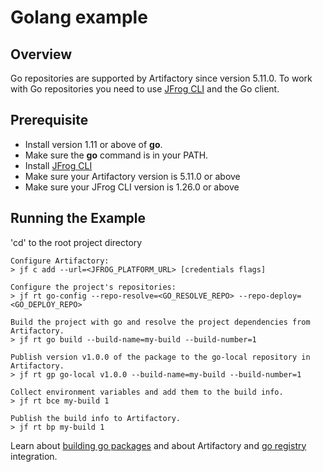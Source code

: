 # Golang example

## Overview
Go repositories are supported by Artifactory since version 5.11.0.
To work with Go repositories you need to use [JFrog CLI](https://www.jfrog.com/confluence/display/CLI/CLI+for+JFrog+Artifactory) and the Go client.

## Prerequisite
* Install version 1.11 or above of **go**.
* Make sure the **go** command is in your PATH.
* Install [JFrog CLI](https://jfrog.com/getcli/)
* Make sure your Artifactory version is 5.11.0 or above
* Make sure your JFrog CLI version is 1.26.0 or above

## Running the Example
'cd' to the root project directory

```console
Configure Artifactory:
> jf c add --url=<JFROG_PLATFORM_URL> [credentials flags]

Configure the project's repositories:
> jf rt go-config --repo-resolve=<GO_RESOLVE_REPO> --repo-deploy=<GO_DEPLOY_REPO>

Build the project with go and resolve the project dependencies from Artifactory.
> jf rt go build --build-name=my-build --build-number=1 

Publish version v1.0.0 of the package to the go-local repository in Artifactory.
> jf rt gp go-local v1.0.0 --build-name=my-build --build-number=1

Collect environment variables and add them to the build info.
> jf rt bce my-build 1

Publish the build info to Artifactory.
> jf rt bp my-build 1
```

Learn about [building go packages](https://www.jfrog.com/confluence/display/CLI/CLI+for+JFrog+Artifactory#CLIforJFrogArtifactory-BuildingGoPackages) and about Artifactory and [go registry](https://jfrog.com/integration/go-registry/) integration.
